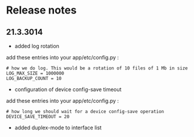 Release notes
=============


21.3.3014
---------

- added log rotation

add these entries into your app/etc/config.py :

    # how we do log. This would be a rotation of 10 files of 1 Mb in size
    LOG_MAX_SIZE = 1000000
    LOG_BACKUP_COUNT = 10


- configuration of device config-save timeout

add these entries into your app/etc/config.py :

    # how long we should wait for a device config-save operation
    DEVICE_SAVE_TIMEOUT = 20


- added duplex-mode to interface list

